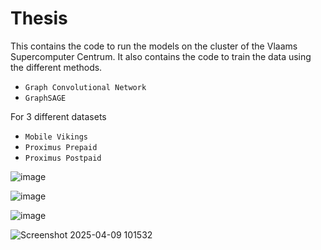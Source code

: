 # Thesis

This contains the code to run the models on the cluster of the Vlaams Supercomputer Centrum. 
It also contains the code to train the data using the different methods. 
- `Graph Convolutional Network`
- `GraphSAGE`

For 3 different datasets 
- `Mobile Vikings`
- `Proximus Prepaid`
- `Proximus Postpaid`

![image](https://github.com/user-attachments/assets/a358f886-83dc-4e25-8412-3e80cd0ba675)

![image](https://github.com/user-attachments/assets/d130d4f7-ef7e-42bf-86c0-030fe3aa2472)

![image](https://github.com/user-attachments/assets/938461be-1861-4d27-8e1c-3ba4782a93f3)

![Screenshot 2025-04-09 101532](https://github.com/user-attachments/assets/8033c97e-517d-4635-a715-ca1aa55b1c61)
